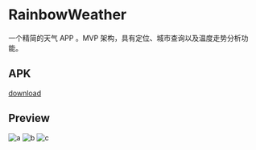 # RainbowWeather
一个精简的天气 APP 。MVP 架构，具有定位、城市查询以及温度走势分析功能。

## APK
[download](https://github.com/githubhaohao/RainbowWeather/raw/master/app.apk)

## Preview
![a](http://i4.buimg.com/588795/2845c41c7148ebee.gif)
![b](http://i4.buimg.com/588795/4e94e4a553901918.gif)
![c](http://i4.buimg.com/588795/6f8550362f472c7d.gif)
